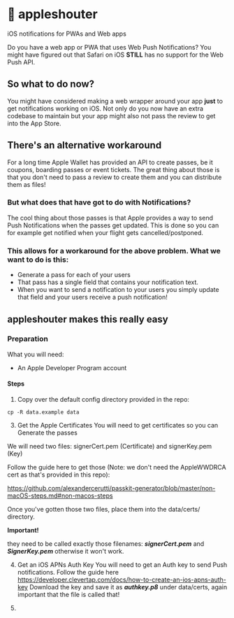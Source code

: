 # 📣 appleshouter
iOS notifications for PWAs and Web apps

Do you have a web app or PWA that uses Web Push Notifications?
You might have figured out that Safari on iOS **STILL** has no support for the Web Push API.

## So what to do now?
You might have considered making a web wrapper around your app **just** to get notifications working on iOS.
Not only do you now have an extra codebase to maintain but your app might also not pass the review to get into the App Store.

## There's an alternative workaround
For a long time Apple Wallet has provided an API to create passes, be it coupons, boarding passes or event tickets.
The great thing about those is that you don't need to pass a review to create them and you can distribute them as files!

### But what does that have got to do with Notifications?
The cool thing about those passes is that Apple provides a way to send Push Notifications when the passes get updated.
This is done so you can for example get notified when your flight gets cancelled/postponed.

### This allows for a workaround for the above problem. What we want to do is this:
- Generate a pass for each of your users
- That pass has a single field that contains your notification text.
- When you want to send a notification to your users you simply update that field and your users receive a push notification!

## appleshouter makes this really easy

### Preparation
What you will need:
- An Apple Developer Program account

#### Steps
1. Copy over the default config directory provided in the repo:
```
cp -R data.example data
```

3. Get the Apple Certificates
You will need to get certificates so you can Generate the passes

We will need two files: signerCert.pem (Certificate) and signerKey.pem (Key)

Follow the guide here to get those (Note: we don't need the AppleWWDRCA cert as that's provided in this repo):

https://github.com/alexandercerutti/passkit-generator/blob/master/non-macOS-steps.md#non-macos-steps

Once you've gotten those two files, place them into the data/certs/ directory.

**Important!**

they need to be called exactly those filenames: **_signerCert.pem_** and **_SignerKey.pem_** otherwise it won't work.

4. Get an iOS APNs Auth Key
You will need to get an Auth key to send Push notifications.
Follow the guide here https://developer.clevertap.com/docs/how-to-create-an-ios-apns-auth-key
Download the key and save it as **_authkey.p8_** under data/certs, again important that the file is called that!

5. 
